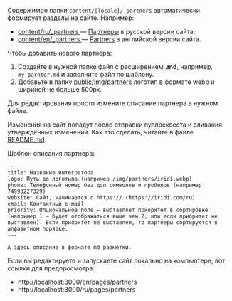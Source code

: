 Содержимое папки `content/[locale]/_partners` автоматически формирует разделы на сайте. Например:
* [content/ru/_partners ](/content/ru/_partners) — [Партнеры](https://wirenboard.com/ru/pages/partners/) в русской версии сайта;
* [content/en/_partners ](/content/en/_partners) — [Partners](https://wirenboard.com/en/pages/partners/) в английской версии сайта. 

Чтобы добавить нового партнёра:
1. Создайте в нужной папке файл с расширением **.md**, например, `my_parnter.md` и заполните файл по шаблону.
2. Добавьте в папку [public/img/partners](/public/img/partners) логотип в формате webp и шириной не больше 500px.

Для редактирования просто измените описание партнера в нужном файле.

Изменения на сайт попадут после отправки пуллреквеста и вливания утверждённых изменений. Как это сделать, читайте в файле [README.md](/README.md).

Шаблон описания партнера:
```
---
title: Название интегратора
logo: Путь до логотипа (например /img/partners/iridi.webp)
phone: Телефонный номер без доп символов и пробелов (например 74993227329)
website: Сайт, начинается с https:// (https://iridi.com/ru)
email: Контактный e-mail
priority: Опциональное поле — выставляет приоритет в сортировке (например 1 — будет отображаться выше чем 2, или если приоритет не выставлен). Если приоритет не выставлен, то партнеры сортируются в алфавитном порядке.
---

А здесь описание в формате md разметки.

```
Если вы редактируете и запускаете сайт локально на компьютере, вот ссылки для предпросмотра:
* http://localhost:3000/en/pages/partners
* http://localhost:3000/ru/pages/partners
